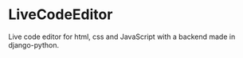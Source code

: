 # LiveCodeEditor
Live code editor for html, css and JavaScript with a backend made in django-python.

